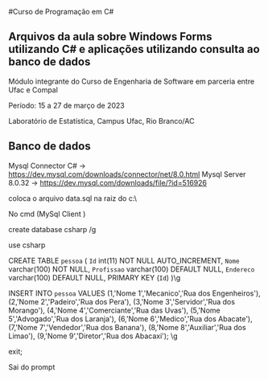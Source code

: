 #Curso de Programação em C#
## Arquivos da aula sobre Windows Forms utilizando C# e aplicações utilizando consulta ao banco de dados

Módulo integrante do Curso de Engenharia de Software em parceria entre Ufac e Compal

Período: 15 a 27 de março de 2023

Laboratório de Estatística, Campus Ufac, Rio Branco/AC

## Banco de dados

Mysql Connector C# -> https://dev.mysql.com/downloads/connector/net/8.0.html
Mysql Server 8.0.32 -> https://dev.mysql.com/downloads/file/?id=516926

coloca o arquivo data.sql na raiz do c:\

No cmd (MySql Client )

create database csharp /g

use csharp

CREATE TABLE `pessoa` (
  `Id` int(11) NOT NULL AUTO_INCREMENT,
  `Nome` varchar(100) NOT NULL,
  `Profissao` varchar(100) DEFAULT NULL,
  `Endereco` varchar(100) DEFAULT NULL,
  PRIMARY KEY (`Id`)
)\g

INSERT INTO `pessoa` VALUES
(1,'Nome 1','Mecanico','Rua dos Engenheiros'),
(2,'Nome 2','Padeiro','Rua dos Pera'),
(3,'Nome 3','Servidor','Rua dos Morango'),
(4,'Nome 4','Comerciante','Rua das Uvas'),
(5,'Nome 5','Advogado','Rua dos Laranja'),
(6,'Nome 6','Medico','Rua dos Abacate'),
(7,'Nome 7','Vendedor','Rua dos Banana'),
(8,'Nome 8','Auxiliar','Rua dos Limao'),
(9,'Nome 9','Diretor','Rua dos Abacaxi');
\g

exit;

Sai do prompt 
